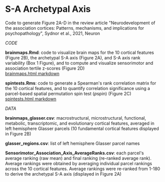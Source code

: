 # S-A Archetypal Axis

Code to generate Figure 2A-D in the review article "Neurodevelopment of the association cortices: Patterns, mechanisms, and implications for psychopathology", Sydnor et al., 2021, Neuron

*CODE*

**brainmaps.Rmd**: code to visualize brain maps for the 10 cortical features (Figure 2B), the archetypal S-A axis (Figure 2A), and S-A axis rank variability (Box 1 Figure), and to compute and visualize sensorimotor and association tertile z-scores (Figure 2D) \
[brainmaps.html markdown](https://rawcdn.githack.com/PennLINC/S-A_ArchetypalAxis/c3c83963a467f0d9dfbc4e671ae4469475b387f6/brainmaps.html)

**spintests.Rms**: code to generate a Spearman's rank correlation matrix for the 10 cortical features, and to quantify correlation significance using a parcel-based spatial permutation spin test (*p*spin) (Figure 2C) \
[spintests.html markdown](https://rawcdn.githack.com/PennLINC/S-A_ArchetypalAxis/c3c83963a467f0d9dfbc4e671ae4469475b387f6/spintests.html)

*DATA* 

**brainmaps_glasser.csv**: macrostructural, microstructural, functional, metabolic, transcriptomic, and evolutionary cortical features, averaged in left hemisphere Glasser parcels (10 fundamental cortical features displayed in Figure 2B)

**glasser_regions.csv**: list of left hemisphere Glasser parcel names

**Sensorimotor_Association_Axis_AverageRanks.csv**: each parcel's average ranking (raw mean) and final ranking (re-ranked average rank). Average rankings were obtained by averaging individual parcel rankings across the 10 cortical features. Average rankings were re-ranked from 1-180 to derive the archetypal S-A axis (displayed in Figure 2A)


